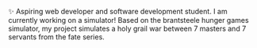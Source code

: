 ✨ Aspiring web developer and software development student. I am currently working on a simulator! Based on the brantsteele hunger games simulator, my project simulates a holy grail war between 7 masters and 7 servants from the fate series.
